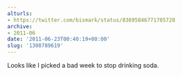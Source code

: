 ```yaml
---
alturls:
- https://twitter.com/bismark/status/83695846771785728
archive:
- 2011-06
date: '2011-06-23T00:40:19+00:00'
slug: '1308789619'
---
```


Looks like I picked a bad week to stop drinking soda.

